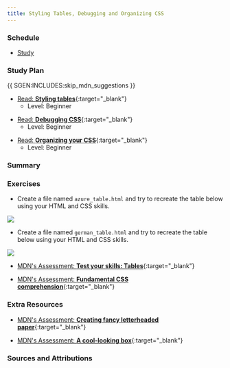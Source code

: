 ```yaml
---
title: Styling Tables, Debugging and Organizing CSS
---
```


### Schedule

  - [Study](#study-plan)

### Study Plan

{{ SGEN:INCLUDES:skip_mdn_suggestions }}

  <!-- SGEN:META:PROGRESS:task=Read 'Styling tables' -->
  - [Read: **Styling tables**](https://developer.mozilla.org/en-US/docs/Learn/CSS/Building_blocks/Styling_tables){:target="_blank"}
    - Level: Beginner

  <!-- SGEN:META:PROGRESS:task=Read 'Debugging CSS' -->
  - [Read: **Debugging CSS**](https://developer.mozilla.org/en-US/docs/Learn/CSS/Building_blocks/Debugging_CSS){:target="_blank"}
    - Level: Beginner

  <!-- SGEN:META:PROGRESS:task=Read 'Organizing your CSS' -->
  - [Read: **Organizing your CSS**](https://developer.mozilla.org/en-US/docs/Learn/CSS/Building_blocks/Organizing){:target="_blank"}
    - Level: Beginner

### Summary

### Exercises

  <!-- SGEN:META:PROGRESS:task=Complete the 'Recreate Azure HTML Table'|user_folder=azure_table|files=azure_table.html -->
  - Create a file named `azure_table.html` and try to recreate the table below using your HTML and CSS skills.

  ![](assets/azure_table.jpg)

  <!-- SGEN:META:PROGRESS:task=Complete the 'Recreate German HTML Table'|user_folder=german_table|files=german_table.html -->
  - Create a file named `german_table.html` and try to recreate the table below using your HTML and CSS skills.

  ![](assets/german_table.jpg)


  <!-- SGEN:META:PROGRESS:task=Complete the exercise 'Test your skills: Tables'|user_folder=tables_tasks -->
  <!-- SGEN:META:TESTS:name=Test Exercise: 'Test your skills: Tables'|type=exist|user_folder=tables_tasks|files=table.html -->
  - [MDN's Assessment: **Test your skills: Tables**](/WDX-180/curriculum/modules/css/misc/tables_tasks){:target="_blank"}
  
  <!-- SGEN:META:PROGRESS:task=Complete the exercise 'Fundamental CSS comprehension'|user_folder=fundamental_css_comprehension -->
  <!-- SGEN:META:TESTS:name=Test Exercise: 'Fundamental CSS comprehension'|type=exist|user_folder=fundamental_css_comprehension|files=index.html,styles.css,chris.jpg -->
  - [MDN's Assessment: **Fundamental CSS comprehension**](/WDX-180/curriculum/modules/css/building_blocks/fundamental_css_comprehension){:target="_blank"}

### Extra Resources

  <!-- SGEN:META:PROGRESS:task=Complete the exercise 'Creating fancy letterheaded paper'|user_folder=creating_fancy_letterheaded_paper -->
  <!-- SGEN:META:TESTS:name=Test Exercise: 'Creating fancy letterheaded paper'|type=exist|user_folder=creating_fancy_letterheaded_paper|files=index.html,styles.css,top-image.png,bottom-image.png,logo.png -->
  - [MDN's Assessment: **Creating fancy letterheaded paper**](/WDX-180/curriculum/modules/css/building_blocks/creating_fancy_letterheaded_paper){:target="_blank"}

  <!-- SGEN:META:PROGRESS:task=Complete the exercise 'A cool-looking box'|user_folder=a_cool_looking_box -->
  <!-- SGEN:META:TESTS:name=Test Exercise: 'A cool-looking box'|type=exist|user_folder=a_cool_looking_box|files=index.html,styles.css -->
  - [MDN's Assessment: **A cool-looking box**](/WDX-180/curriculum/modules/css/building_blocks/a_cool_looking_box){:target="_blank"}

### Sources and Attributions
